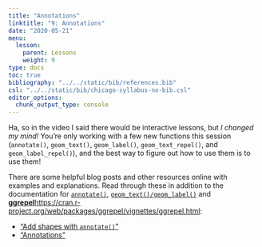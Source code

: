 ```yaml
---
title: "Annotations"
linktitle: "9: Annotations"
date: "2020-05-21"
menu:
  lesson:
    parent: Lessons
    weight: 9
type: docs
toc: true
bibliography: "../../static/bib/references.bib"
csl: "../../static/bib/chicago-syllabus-no-bib.csl"
editor_options: 
  chunk_output_type: console
---
```


Ha, so in the video I said there would be interactive lessons, but *I changed my mind!* You’re only working with a few new functions this session (`annotate()`, `geom_text()`, `geom_label()`, `geom_text_repel()`, and `geom_label_repel()`), and the best way to figure out how to use them is to use them!

There are some helpful blog posts and other resources online with examples and explanations. Read through these in addition to the documentation for [`annotate()`](https://ggplot2.tidyverse.org/reference/annotate.html), [`geom_text()/geom_label()`](https://ggplot2.tidyverse.org/reference/geom_text.html) and [**ggrepel**]()https://cran.r-project.org/web/packages/ggrepel/vignettes/ggrepel.html:

-   <i class="fas fa-external-link-square-alt"></i> [“Add shapes with `annotate()`”](https://www.r-graph-gallery.com/233-add-annotations-on-ggplot2-chart.html)
-   <i class="fas fa-external-link-square-alt"></i> [“Annotations”](https://ggplot2-book.org/annotations.html)
